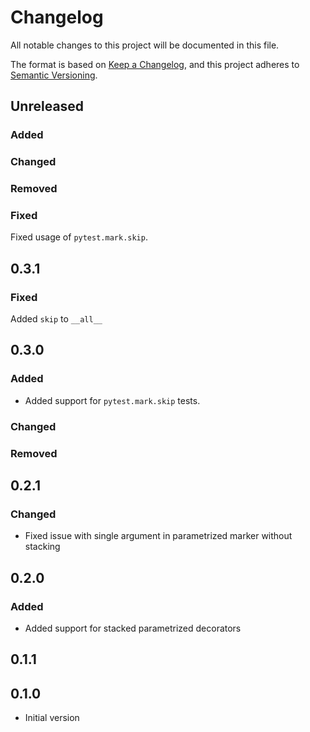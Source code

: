 # Changelog

All notable changes to this project will be documented in this file.

The format is based on [Keep a Changelog](https://keepachangelog.com/en/1.0.0/),
and this project adheres to [Semantic Versioning](https://semver.org/spec/v2.0.0.html).

## Unreleased

### Added

### Changed

### Removed

### Fixed

Fixed usage of ``pytest.mark.skip``.

## 0.3.1

### Fixed

Added ``skip`` to ``__all__``

## 0.3.0

### Added

* Added support for ``pytest.mark.skip`` tests.

### Changed

### Removed

## 0.2.1

### Changed

* Fixed issue with single argument in parametrized marker without stacking

## 0.2.0

### Added

* Added support for stacked parametrized decorators

## 0.1.1

## 0.1.0

* Initial version
